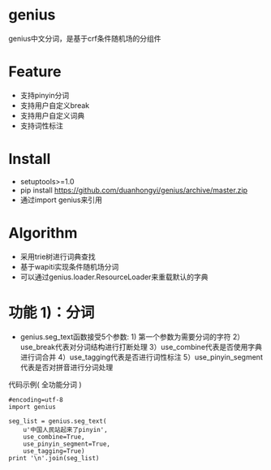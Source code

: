 genius
========
genius中文分词，是基于crf条件随机场的分组件


Feature
========

* 支持pinyin分词
* 支持用户自定义break
* 支持用户自定义词典
* 支持词性标注

Install
=========
* setuptools>=1.0
* pip install https://github.com/duanhongyi/genius/archive/master.zip
* 通过import genius来引用


Algorithm
==========
* 采用trie树进行词典查找
* 基于wapiti实现条件随机场分词
* 可以通过genius.loader.ResourceLoader来重载默认的字典

功能 1)：分词
==============

* genius.seg_text函数接受5个参数: 1) 第一个参数为需要分词的字符 2）use_break代表对分词结构进行打断处理 3）use_combine代表是否使用字典进行词合并 4）use_tagging代表是否进行词性标注 5）use_pinyin_segment代表是否对拼音进行分词处理

代码示例( 全功能分词 )

    #encoding=utf-8
    import genius

    seg_list = genius.seg_text(
        u'中国人民站起来了pinyin',
        use_combine=True,
        use_pinyin_segment=True,
        use_tagging=True)
    print '\n'.join(seg_list)

